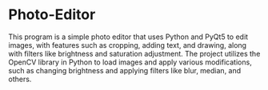 # Photo-Editor
This program is a simple photo editor that uses Python and PyQt5 to edit images, with features such as cropping, adding text, and drawing, along with filters like brightness and saturation adjustment. The project utilizes the OpenCV library in Python to load images and apply various modifications, such as changing brightness and applying filters like blur, median, and others.
